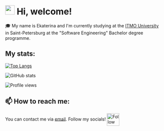 <h1><img src="https://emojis.slackmojis.com/emojis/images/1588315024/8823/hyperkitty.gif?1588315024" width="30" /> Hi, welcome!  </h1>
🎓  My name is Ekaterina and I'm currently studying at the <a href="http://https://itmo.ru">ITMO University </a> in Saint-Petersburg at the "Software Engineering" Bachelor degree programme.

## My stats: 

[![Top Langs](https://github-readme-stats.vercel.app/api/top-langs/?username=kotushkens)](https://github.com/anuraghazra/github-readme-stats)

![GitHub stats](https://github-readme-stats.vercel.app/api?username=kotushkens&show_icons=true)  

![Profile views](https://gpvc.arturio.dev/kotushkens) 

## 📫 How to reach me:
You can contact me via <a href='mailto:ekaterinadmi@yahoo.com'>email</a>. Follow my socials! [<img src="https://raw.githubusercontent.com/Raymo111/Raymo111/master/socials/instagram.svg" height="40em" align="center" alt="Follow Raymo111 on Instagram" title="Follow kotushkens on Instagram"/>](https://instagram.com/kotushkens)
